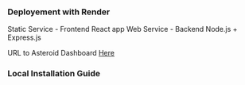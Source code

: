 ### Deployement with Render ###

Static Service - Frontend React app
Web Service - Backend Node.js + Express.js

URL to Asteroid Dashboard [Here](https://asteroid-risk-assessment-dashboard.onrender.com/)

### Local Installation Guide ###

